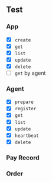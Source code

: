 ## Test

### App

- [x] `create`
- [x] `get`
- [x] `list`
- [x] `update`
- [x] `delete`
- [ ] `get` by agent

### Agent

- [x] `prepare`
- [x] `register`
- [x] `get`
- [x] `list`
- [x] `update`
- [x] `heartbeat`
- [x] `delete`

### Pay Record


### Order